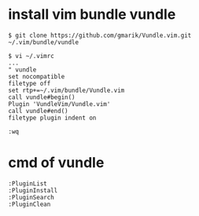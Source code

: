 # install vim bundle vundle
```{bash}
$ git clone https://github.com/gmarik/Vundle.vim.git ~/.vim/bundle/vundle

$ vi ~/.vimrc
...
" vundle
set nocompatible
filetype off
set rtp+=~/.vim/bundle/Vundle.vim
call vundle#begin()
Plugin 'VundleVim/Vundle.vim'
call vundle#end()
filetype plugin indent on

:wq
```

# cmd of vundle
```{text}
:PluginList
:PluginInstall
:PluginSearch
:PluginClean
```
